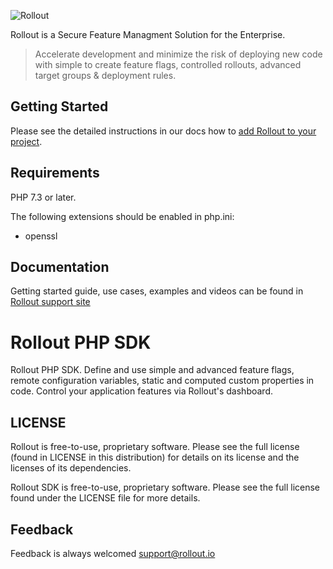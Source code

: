 ![Rollout](https://1ko9923xosh2dsbjsxpwqp45-wpengine.netdna-ssl.com/wp-content/themes/rollout/images/rollout_white_logo1.png)

Rollout is a Secure Feature Managment Solution for the Enterprise.

> Accelerate development and minimize the risk of deploying new code with simple to create feature flags, controlled rollouts, advanced target groups & deployment rules.

## Getting Started

Please see the detailed instructions in our docs how to [add Rollout to your project](https://support.rollout.io/docs/installing-the-sdk).

## Requirements

PHP 7.3 or later.

The following extensions should be enabled in php.ini:

* openssl

## Documentation

Getting started guide, use cases, examples and videos can be found in [Rollout support site](https://support.rollout.io)

# Rollout PHP SDK

Rollout PHP SDK. Define and use simple and advanced feature flags, remote configuration variables, static and computed custom properties in code. Control your application features via Rollout's dashboard.


## LICENSE

Rollout is free-to-use, proprietary software. Please see the full license (found in LICENSE in this distribution) for details on its license and the licenses of its dependencies.

Rollout SDK is free-to-use, proprietary software. Please see the full license found under the LICENSE file for more details.

## Feedback

Feedback is always welcomed support@rollout.io



